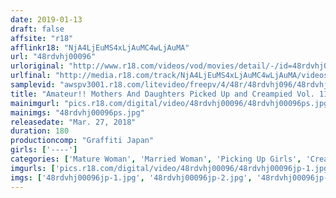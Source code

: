 ```yaml
---
date: 2019-01-13
draft: false
affsite: "r18"
afflinkr18: "NjA4LjEuMS4xLjAuMC4wLjAuMA"
url: "48rdvhj00096"
urloriginal: "http://www.r18.com/videos/vod/movies/detail/-/id=48rdvhj00096"
urlfinal: "http://media.r18.com/track/NjA4LjEuMS4xLjAuMC4wLjAuMA/videos/vod/movies/detail/-/id=48rdvhj00096"
samplevid: "awspv3001.r18.com/litevideo/freepv/4/48r/48rdvhj096/48rdvhj096_dmb_w.mp4"
title: "Amateur!! Mothers And Daughters Picked Up and Creampied Vol. 11"
mainimgurl: "pics.r18.com/digital/video/48rdvhj00096/48rdvhj00096ps.jpg"
mainimgs: "48rdvhj00096ps.jpg"
releasedate: "Mar. 27, 2018"
duration: 180
productioncomp: "Graffiti Japan"
girls: ['----']
categories: ['Mature Woman', 'Married Woman', 'Picking Up Girls', 'Creampie', 'Threesome / Foursome', 'Hi-Def']
imgurls: ['pics.r18.com/digital/video/48rdvhj00096/48rdvhj00096jp-1.jpg', 'pics.r18.com/digital/video/48rdvhj00096/48rdvhj00096jp-2.jpg', 'pics.r18.com/digital/video/48rdvhj00096/48rdvhj00096jp-3.jpg', 'pics.r18.com/digital/video/48rdvhj00096/48rdvhj00096jp-4.jpg', 'pics.r18.com/digital/video/48rdvhj00096/48rdvhj00096jp-5.jpg', 'pics.r18.com/digital/video/48rdvhj00096/48rdvhj00096jp-6.jpg', 'pics.r18.com/digital/video/48rdvhj00096/48rdvhj00096jp-7.jpg', 'pics.r18.com/digital/video/48rdvhj00096/48rdvhj00096jp-8.jpg', 'pics.r18.com/digital/video/48rdvhj00096/48rdvhj00096jp-9.jpg', 'pics.r18.com/digital/video/48rdvhj00096/48rdvhj00096jp-10.jpg', 'pics.r18.com/digital/video/48rdvhj00096/48rdvhj00096jp-11.jpg', 'pics.r18.com/digital/video/48rdvhj00096/48rdvhj00096jp-12.jpg', 'pics.r18.com/digital/video/48rdvhj00096/48rdvhj00096jp-13.jpg', 'pics.r18.com/digital/video/48rdvhj00096/48rdvhj00096jp-14.jpg', 'pics.r18.com/digital/video/48rdvhj00096/48rdvhj00096jp-15.jpg', 'pics.r18.com/digital/video/48rdvhj00096/48rdvhj00096jp-16.jpg', 'pics.r18.com/digital/video/48rdvhj00096/48rdvhj00096jp-17.jpg', 'pics.r18.com/digital/video/48rdvhj00096/48rdvhj00096jp-18.jpg', 'pics.r18.com/digital/video/48rdvhj00096/48rdvhj00096jp-19.jpg', 'pics.r18.com/digital/video/48rdvhj00096/48rdvhj00096jp-20.jpg']
imgs: ['48rdvhj00096jp-1.jpg', '48rdvhj00096jp-2.jpg', '48rdvhj00096jp-3.jpg', '48rdvhj00096jp-4.jpg', '48rdvhj00096jp-5.jpg', '48rdvhj00096jp-6.jpg', '48rdvhj00096jp-7.jpg', '48rdvhj00096jp-8.jpg', '48rdvhj00096jp-9.jpg', '48rdvhj00096jp-10.jpg', '48rdvhj00096jp-11.jpg', '48rdvhj00096jp-12.jpg', '48rdvhj00096jp-13.jpg', '48rdvhj00096jp-14.jpg', '48rdvhj00096jp-15.jpg', '48rdvhj00096jp-16.jpg', '48rdvhj00096jp-17.jpg', '48rdvhj00096jp-18.jpg', '48rdvhj00096jp-19.jpg', '48rdvhj00096jp-20.jpg']
---
```

